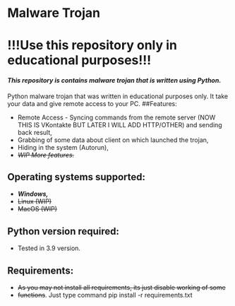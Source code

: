 # **Malware Trojan**
# **!!!Use this repository only in educational purposes!!!**

#### _This repository is contains malware trojan that is written using Python._
Python malware trojan that was written in educational purposes only. It take your data and give remote access to your PC.
##Features:
- Remote Access - Syncing commands from the remote server (NOW THIS IS VKontakte BUT LATER I WILL ADD HTTP/OTHER) and sending back result,
- Grabbing of some data about client on which launched the trojan,
- Hiding in the system (Autorun),
- ~~_WIP More features._~~

## Operating systems supported:
- **_Windows,_**
- ~~Linux (WIP)~~
- ~~MacOS (WIP)~~

## Python version required:
- Tested in 3.9 version.

## Requirements:
- ~~As you may not install all requirements, its just disable working of some~~
- ~~functions~~. Just type command pip install -r requirements.txt
